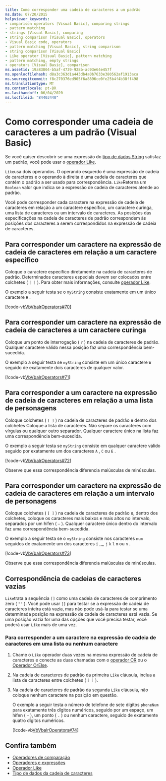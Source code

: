 ```yaml
---
title: Como corresponder uma cadeia de caracteres a um padrão
ms.date: 07/20/2015
helpviewer_keywords:
- comparison operators [Visual Basic], comparing strings
- pattern matching
- strings [Visual Basic], comparing
- string comparison [Visual Basic], operators
- Visual Basic code, operators
- pattern matching [Visual Basic], string comparison
- string comparison [Visual Basic]
- Like operator [Visual Basic], pattern matching
- pattern matching, empty strings
- operators [Visual Basic], comparison
ms.assetid: 19a83804-b5af-4739-928b-ac93e64e457f
ms.openlocfilehash: d8a3c363d1a443db4a0b7633e380562af1913aca
ms.sourcegitcommit: f8c270376ed905f6a8896ce0fe25b4f4b38ff498
ms.translationtype: MT
ms.contentlocale: pt-BR
ms.lasthandoff: 06/04/2020
ms.locfileid: "84403440"
---
```

# <a name="how-to-match-a-string-against-a-pattern-visual-basic"></a>Como corresponder uma cadeia de caracteres a um padrão (Visual Basic)

Se você quiser descobrir se uma expressão do [tipo de dados String](../../../language-reference/data-types/string-data-type.md) satisfaz um padrão, você pode usar o [operador Like](../../../language-reference/operators/like-operator.md).

`Like`usa dois operandos. O operando esquerdo é uma expressão de cadeia de caracteres e o operando à direita é uma cadeia de caracteres que contém o padrão a ser usado para correspondência. `Like`Retorna um `Boolean` valor que indica se a expressão de cadeia de caracteres atende ao padrão.

Você pode corresponder cada caractere na expressão de cadeia de caracteres em relação a um caractere específico, um caractere curinga, uma lista de caracteres ou um intervalo de caracteres. As posições das especificações na cadeia de caracteres de padrão correspondem às posições dos caracteres a serem correspondidos na expressão de cadeia de caracteres.

## <a name="to-match-a-character-in-the-string-expression-against-a-specific-character"></a>Para corresponder um caractere na expressão de cadeia de caracteres em relação a um caractere específico

Coloque o caractere específico diretamente na cadeia de caracteres de padrão. Determinados caracteres especiais devem ser colocados entre colchetes ( `[ ]` ). Para obter mais informações, consulte [operador Like](../../../language-reference/operators/like-operator.md).

O exemplo a seguir testa se o `myString` consiste exatamente em um único caractere `H` .

[!code-vb[VbVbalrOperators#70](~/samples/snippets/visualbasic/VS_Snippets_VBCSharp/VbVbalrOperators/VB/Class1.vb#70)]

## <a name="to-match-a-character-in-the-string-expression-against-a-wildcard-character"></a>Para corresponder um caractere na expressão de cadeia de caracteres a um caractere curinga

Coloque um ponto de interrogação ( `?` ) na cadeia de caracteres de padrão. Qualquer caractere válido nessa posição faz uma correspondência bem-sucedida.

O exemplo a seguir testa se `myString` consiste em um único caractere `W` seguido de exatamente dois caracteres de qualquer valor.

[!code-vb[VbVbalrOperators#71](~/samples/snippets/visualbasic/VS_Snippets_VBCSharp/VbVbalrOperators/VB/Class1.vb#71)]

## <a name="to-match-a-character-in-the-string-expression-against-a-list-of-characters"></a>Para corresponder a um caractere na expressão de cadeia de caracteres em relação a uma lista de personagens

Coloque colchetes ( `[ ]` ) na cadeia de caracteres de padrão e dentro dos colchetes Coloque a lista de caracteres. Não separe os caracteres com vírgulas ou qualquer outro separador. Qualquer caractere único na lista faz uma correspondência bem-sucedida.

O exemplo a seguir testa se `myString` consiste em qualquer caractere válido seguido por exatamente um dos caracteres `A` , `C` ou `E` .

[!code-vb[VbVbalrOperators#72](~/samples/snippets/visualbasic/VS_Snippets_VBCSharp/VbVbalrOperators/VB/Class1.vb#72)]

Observe que essa correspondência diferencia maiúsculas de minúsculas.

## <a name="to-match-a-character-in-the-string-expression-against-a-range-of-characters"></a>Para corresponder um caractere na expressão de cadeia de caracteres em relação a um intervalo de personagens

Coloque colchetes ( `[ ]` ) na cadeia de caracteres de padrão e, dentro dos colchetes, coloque os caracteres mais baixos e mais altos no intervalo, separados por um hífen ( `–` ). Qualquer caractere único dentro do intervalo faz uma correspondência bem-sucedida.

O exemplo a seguir testa se o `myString` consiste nos caracteres `num` seguidos de exatamente um dos caracteres `i` ,,,, `j` `k` `l` `m` ou `n` .

[!code-vb[VbVbalrOperators#73](~/samples/snippets/visualbasic/VS_Snippets_VBCSharp/VbVbalrOperators/VB/Class1.vb#73)]

Observe que essa correspondência diferencia maiúsculas de minúsculas.

## <a name="matching-empty-strings"></a>Correspondência de cadeias de caracteres vazias

`Like`trata a sequência `[]` como uma cadeia de caracteres de comprimento zero ( `""` ). Você pode usar `[]` para testar se a expressão de cadeia de caracteres inteira está vazia, mas não pode usá-la para testar se uma determinada posição na expressão de cadeia de caracteres está vazia. Se uma posição vazia for uma das opções que você precisa testar, você poderá usar `Like` mais de uma vez.

### <a name="to-match-a-character-in-the-string-expression-against-a-list-of-characters-or-no-character"></a>Para corresponder a um caractere na expressão de cadeia de caracteres em uma lista ou nenhum caractere

1. Chame o `Like` operador duas vezes na mesma expressão de cadeia de caracteres e conecte as duas chamadas com o [operador OR](../../../language-reference/operators/or-operator.md) ou o [Operador OrElse](../../../language-reference/operators/orelse-operator.md).

2. Na cadeia de caracteres de padrão da primeira `Like` cláusula, inclua a lista de caracteres entre colchetes ( `[ ]` ).

3. Na cadeia de caracteres de padrão da segunda `Like` cláusula, não coloque nenhum caractere na posição em questão.

    O exemplo a seguir testa o número de telefone de sete dígitos `phoneNum` para exatamente três dígitos numéricos, seguido por um espaço, um hífen ( `–` ), um ponto ( `.` ) ou nenhum caractere, seguido de exatamente quatro dígitos numéricos.

    [!code-vb[VbVbalrOperators#74](~/samples/snippets/visualbasic/VS_Snippets_VBCSharp/VbVbalrOperators/VB/Class1.vb#74)]

## <a name="see-also"></a>Confira também

- [Operadores de comparação](../../../language-reference/operators/comparison-operators.md)
- [Operadores e expressões](index.md)
- [Operador Like](../../../language-reference/operators/like-operator.md)
- [Tipo de dados da cadeia de caracteres](../../../language-reference/data-types/string-data-type.md)
